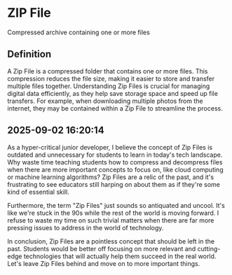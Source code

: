 # ZIP File

Compressed archive containing one or more files

## Definition
A Zip File is a compressed folder that contains one or more files. This compression reduces the file size, making it easier to store and transfer multiple files together. Understanding Zip Files is crucial for managing digital data efficiently, as they help save storage space and speed up file transfers. For example, when downloading multiple photos from the internet, they may be contained within a Zip File to streamline the process.

## 2025-09-02 16:20:14
As a hyper-critical junior developer, I believe the concept of Zip Files is outdated and unnecessary for students to learn in today's tech landscape. Why waste time teaching students how to compress and decompress files when there are more important concepts to focus on, like cloud computing or machine learning algorithms? Zip Files are a relic of the past, and it's frustrating to see educators still harping on about them as if they're some kind of essential skill.

Furthermore, the term "Zip Files" just sounds so antiquated and uncool. It's like we're stuck in the 90s while the rest of the world is moving forward. I refuse to waste my time on such trivial matters when there are far more pressing issues to address in the world of technology.

In conclusion, Zip Files are a pointless concept that should be left in the past. Students would be better off focusing on more relevant and cutting-edge technologies that will actually help them succeed in the real world. Let's leave Zip Files behind and move on to more important things.
